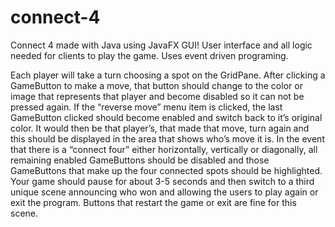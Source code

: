 # connect-4
Connect 4 made with Java using JavaFX GUI! User interface and all logic needed for clients to play the game. Uses event driven programing. 


Each player will take a turn choosing a spot on the GridPane. After clicking a
GameButton to make a move, that button should change to the color or image that
represents that player and become disabled so it can not be pressed again.
If the “reverse move” menu item is clicked, the last GameButton clicked should become
enabled and switch back to it’s original color. It would then be that player’s, that made
that move, turn again and this should be displayed in the area that shows who’s move it
is.
In the event that there is a “connect four” either horizontally, vertically or diagonally, all
remaining enabled GameButtons should be disabled and those GameButtons that make
up the four connected spots should be highlighted. Your
game should pause for about 3-5 seconds and then switch to a third unique scene
announcing who won and allowing the users to play again or exit the program. Buttons
that restart the game or exit are fine for this scene.

